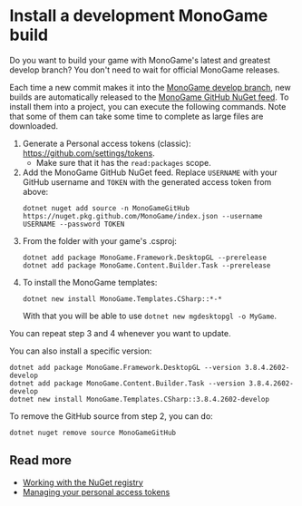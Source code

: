 # Install a development MonoGame build

Do you want to build your game with MonoGame's latest and greatest develop branch? You don't need to wait for official MonoGame releases.

Each time a new commit makes it into the [MonoGame develop branch](https://github.com/MonoGame/MonoGame/commits/develop), new builds are automatically released to the [MonoGame GitHub NuGet feed](https://github.com/orgs/MonoGame/packages?repo_name=MonoGame). To install them into a project, you can execute the following commands. Note that some of them can take some time to complete as large files are downloaded.

1. Generate a Personal access tokens (classic): <https://github.com/settings/tokens>.
   * Make sure that it has the `read:packages` scope.
2. Add the MonoGame GitHub NuGet feed. Replace `USERNAME` with your GitHub username and `TOKEN` with the generated access token from above:
   ```
   dotnet nuget add source -n MonoGameGitHub https://nuget.pkg.github.com/MonoGame/index.json --username USERNAME --password TOKEN
   ```
3. From the folder with your game's .csproj:
   ```
   dotnet add package MonoGame.Framework.DesktopGL --prerelease
   dotnet add package MonoGame.Content.Builder.Task --prerelease
   ```
4. To install the MonoGame templates:
   ```
   dotnet new install MonoGame.Templates.CSharp::*-*
   ```
   With that you will be able to use `dotnet new mgdesktopgl -o MyGame`.

You can repeat step 3 and 4 whenever you want to update.

You can also install a specific version:

```
dotnet add package MonoGame.Framework.DesktopGL --version 3.8.4.2602-develop
dotnet add package MonoGame.Content.Builder.Task --version 3.8.4.2602-develop
dotnet new install MonoGame.Templates.CSharp::3.8.4.2602-develop
```

To remove the GitHub source from step 2, you can do:

```
dotnet nuget remove source MonoGameGitHub
```

## Read more

* [Working with the NuGet registry](https://docs.github.com/en/packages/working-with-a-github-packages-registry/working-with-the-nuget-registry)
* [Managing your personal access tokens](https://docs.github.com/en/authentication/keeping-your-account-and-data-secure/managing-your-personal-access-tokens)

